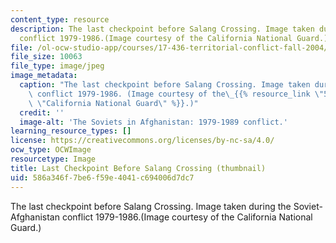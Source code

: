 ```yaml
---
content_type: resource
description: The last checkpoint before Salang Crossing. Image taken during the Soviet-Afghanistan
  conflict 1979-1986.(Image courtesy of the California National Guard.)
file: /ol-ocw-studio-app/courses/17-436-territorial-conflict-fall-2004/586a346f7be6f59e4041c694006d7dc7_17-436f04-th.jpg
file_size: 10063
file_type: image/jpeg
image_metadata:
  caption: "The last checkpoint before Salang Crossing. Image taken during the Soviet-Afghanistan\
    \ conflict 1979-1986. (Image courtesy of the\_{{% resource_link \"5f382bd2-13d7-4d05-b34a-9a7d054b8da0\"\
    \ \"California National Guard\" %}}.)"
  credit: ''
  image-alt: 'The Soviets in Afghanistan: 1979-1989 conflict.'
learning_resource_types: []
license: https://creativecommons.org/licenses/by-nc-sa/4.0/
ocw_type: OCWImage
resourcetype: Image
title: Last Checkpoint Before Salang Crossing (thumbnail)
uid: 586a346f-7be6-f59e-4041-c694006d7dc7
---
```

The last checkpoint before Salang Crossing. Image taken during the Soviet-Afghanistan conflict 1979-1986.(Image courtesy of the California National Guard.)